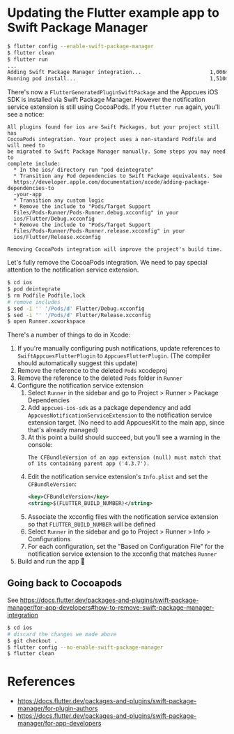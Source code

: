 # Updating the Flutter example app to Swift Package Manager

```sh
$ flutter config --enable-swift-package-manager
$ flutter clean
$ flutter run
...
Adding Swift Package Manager integration...                      1,006ms
Running pod install...                                           1,510ms
```

There's now a `FlutterGeneratedPluginSwiftPackage` and the Appcues iOS SDK is installed via Swift Package Manager. However the notification service extension is still using CocoaPods. If you `flutter run` again, you'll see a notice: 

```
All plugins found for ios are Swift Packages, but your project still has
CocoaPods integration. Your project uses a non-standard Podfile and will need to
be migrated to Swift Package Manager manually. Some steps you may need to
complete include:
  * In the ios/ directory run "pod deintegrate"
  * Transition any Pod dependencies to Swift Package equivalents. See
  https://developer.apple.com/documentation/xcode/adding-package-dependencies-to
  -your-app
  * Transition any custom logic
  * Remove the include to "Pods/Target Support
  Files/Pods-Runner/Pods-Runner.debug.xcconfig" in your
  ios/Flutter/Debug.xcconfig
  * Remove the include to "Pods/Target Support
  Files/Pods-Runner/Pods-Runner.release.xcconfig" in your
  ios/Flutter/Release.xcconfig

Removing CocoaPods integration will improve the project's build time.
```

Let's fully remove the CocoaPods integration. We need to pay special attention to the notification service extension.

```sh
$ cd ios
$ pod deintegrate
$ rm Podfile Podfile.lock
# remove includes
$ sed -i '' '/Pods/d' Flutter/Debug.xcconfig
$ sed -i '' '/Pods/d' Flutter/Release.xcconfig
$ open Runner.xcworkspace
```

There's a number of things to do in Xcode:
1. If you're manually configuring push notifications, update references to `SwiftAppcuesFlutterPlugin` to `AppcuesFlutterPlugin`. (The compiler should automatically suggest this update)
2. Remove the reference to the deleted `Pods` xcodeproj
3. Remove the reference to the deleted `Pods` folder in `Runner`
4. Configure the notification service extension
   1. Select `Runner` in the sidebar and go to Project > Runner > Package Dependencies
   2. Add `appcues-ios-sdk` as a package dependency and add `AppcuesNotificationServiceExtension` to the notification service extension target. (No need to add AppcuesKit to the main app, since that's already managed)
   3. At this point a build should succeed, but you'll see a warning in the console:
      ```
      The CFBundleVersion of an app extension (null) must match that of its containing parent app ('4.3.7').
      ```
   4. Edit the notification service extension's `Info.plist` and set the `CFBundleVersion`:
        ```xml
      	<key>CFBundleVersion</key>
    	<string>$(FLUTTER_BUILD_NUMBER)</string>
        ```
   5. Associate the xcconfig files with the notification service extension so that `FLUTTER_BUILD_NUMBER` will be defined
   6. Select `Runner` in the sidebar and go to Project > Runner > Info > Configurations
   7. For each configuration, set the "Based on Configuration File" for the notification service extension to the xcconfig that matches `Runner`
5. Build and run the app 🎉

## Going back to Cocoapods

See https://docs.flutter.dev/packages-and-plugins/swift-package-manager/for-app-developers#how-to-remove-swift-package-manager-integration

```sh
$ cd ios
# discard the changes we made above
$ git checkout .
$ flutter config --no-enable-swift-package-manager
$ flutter clean
```

# References

- https://docs.flutter.dev/packages-and-plugins/swift-package-manager/for-plugin-authors
- https://docs.flutter.dev/packages-and-plugins/swift-package-manager/for-app-developers